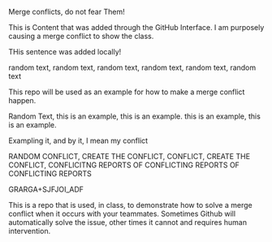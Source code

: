 Merge conflicts, do not fear Them!

This is Content that was added through the GitHub Interface. I am purposely causing a merge conflict to show the class.

THis sentence was added locally!

random text, random text, random text, random text, random text, random text

This repo will be used as an example for how to make a merge conflict happen. 

Random Text, this is an example, this is an example. this is an example, this is an example.

Exampling it, and by it, I mean my conflict

RANDOM CONFLICT, CREATE THE CONFLICT, CONFLICT, CREATE THE CONFLICT, CONFLICITNG REPORTS OF CONFLICTING REPORTS OF CONFLICTING REPORTS

GRARGA+SJFJOI_ADF

This is a repo that is used, in class, to demonstrate how to solve a merge conflict when it occurs with your teammates. Sometimes Github will automatically solve the issue, other times it cannot and requires human intervention.
